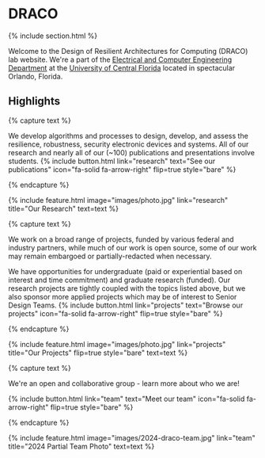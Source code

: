 ---
---

# DRACO


{% include section.html %}

Welcome to the Design of Resilient Architectures for Computing (DRACO) lab website. We're a part of the [Electrical and Computer Engineering Department](http://ece.ucf.edu) at the [University of Central Florida](http://ucf.edu) located in spectacular Orlando, Florida.

## Highlights

{% capture text %}

We develop algorithms and processes to design, develop, and assess the resilience, robustness, security electronic devices and systems.
All of our research and nearly all of our (~100) publications and presentations involve students.
{%
  include button.html
  link="research"
  text="See our publications"
  icon="fa-solid fa-arrow-right"
  flip=true
  style="bare"
%}

{% endcapture %}

{%
  include feature.html
  image="images/photo.jpg"
  link="research"
  title="Our Research"
  text=text
%}

{% capture text %}

We work on a broad range of projects, funded by various federal and industry partners, while much of our work is open source, some of our work may remain embargoed or partially-redacted when necessary.

We have opportunities for undergraduate (paid or experiential based on interest and time commitment) and graduate research (funded). Our research projects are tightly coupled with the topics listed above, but we also sponsor more applied projects which may be of interest to Senior Design Teams.
{%
  include button.html
  link="projects"
  text="Browse our projects"
  icon="fa-solid fa-arrow-right"
  flip=true
  style="bare"
%}

{% endcapture %}

{%
  include feature.html
  image="images/photo.jpg"
  link="projects"
  title="Our Projects"
  flip=true
  style="bare"
  text=text
%}

{% capture text %}

We're an open and collaborative group - learn more about who we are!

{%
  include button.html
  link="team"
  text="Meet our team"
  icon="fa-solid fa-arrow-right"
  flip=true
  style="bare"
%}

{% endcapture %}

{%
  include feature.html
  image="images/2024-draco-team.jpg"
  link="team"
  title="2024 Partial Team Photo"
  text=text
%}
